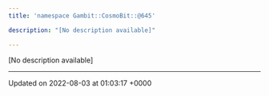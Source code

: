 ```yaml
---
title: 'namespace Gambit::CosmoBit::@645'

description: "[No description available]"

---
```







[No description available]






-------------------------------

Updated on 2022-08-03 at 01:03:17 +0000